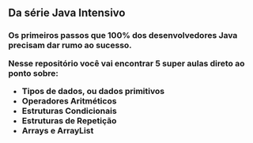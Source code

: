 <h2>Da série Java Intensivo</h2>
<h3>Os primeiros passos que 100% dos desenvolvedores Java precisam dar rumo ao sucesso.
<br>
<p>Nesse repositório você vai encontrar 5 super aulas direto ao ponto sobre:</p>
<ul>
  <li>Tipos de dados, ou dados primitivos</li>
  <li>Operadores Aritméticos</li>
  <li>Estruturas Condicionais</li>
  <li>Estruturas de Repetição</li>
  <li>Arrays e ArrayList</li>
</ul>
